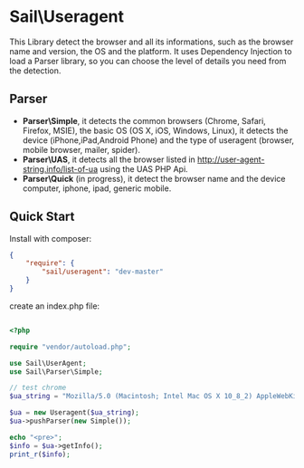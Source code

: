 # Sail\Useragent

This Library detect the browser and all its informations, such as the browser name and version, the OS and the platform. 
It uses Dependency Injection to load a Parser library, so you can choose the level of details you need from the detection.

## Parser
- **Parser\Simple**, it detects the common browsers (Chrome, Safari, Firefox, MSIE), the basic OS (OS X, iOS, Windows, Linux), it detects the device (iPhone,iPad,Android Phone) and the type of useragent (browser, mobile browser, mailer, spider).
- **Parser\UAS**, it detects all the browser listed in http://user-agent-string.info/list-of-ua using the UAS PHP Api.
- **Parser\Quick** (in progress), it detect the browser name and the device computer, iphone, ipad, generic mobile. 

## Quick Start
Install with composer:
``` json
{
    "require": {
        "sail/useragent": "dev-master"
    }
}
```

create an index.php file:
``` php

<?php

require "vendor/autoload.php";

use Sail\UserAgent;
use Sail\Parser\Simple;

// test chrome
$ua_string = "Mozilla/5.0 (Macintosh; Intel Mac OS X 10_8_2) AppleWebKit/537.17 (KHTML, like Gecko) Chrome/24.0.1312.56 Safari/537.17";

$ua = new Useragent($ua_string);
$ua->pushParser(new Simple());

echo "<pre>";
$info = $ua->getInfo();
print_r($info);

```
